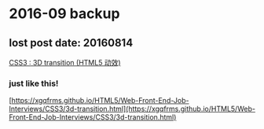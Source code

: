 # 2016-09 backup


## lost post  date: 20160814 
[CSS3 : 3D transition (HTML5 动效)](http://www.cnblogs.com/anonymous-ufo/p/5769280.html)

### just like this!

[https://xgqfrms.github.io/HTML5/Web-Front-End-Job-Interviews/CSS3/3d-transition.html](https://xgqfrms.github.io/HTML5/Web-Front-End-Job-Interviews/CSS3/3d-transition.html)
